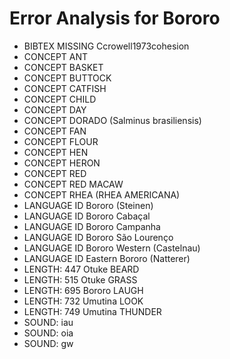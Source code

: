 # Error Analysis for Bororo
* BIBTEX MISSING Ccrowell1973cohesion
* CONCEPT ANT
* CONCEPT BASKET
* CONCEPT BUTTOCK
* CONCEPT CATFISH
* CONCEPT CHILD
* CONCEPT DAY
* CONCEPT DORADO (Salminus brasiliensis)
* CONCEPT FAN
* CONCEPT FLOUR
* CONCEPT HEN
* CONCEPT HERON
* CONCEPT RED
* CONCEPT RED MACAW
* CONCEPT RHEA (RHEA AMERICANA)
* LANGUAGE ID Bororo (Steinen)
* LANGUAGE ID Bororo Cabaçal
* LANGUAGE ID Bororo Campanha
* LANGUAGE ID Bororo São Lourenço
* LANGUAGE ID Bororo Western (Castelnau)
* LANGUAGE ID Eastern Bororo (Natterer)
* LENGTH: 447 Otuke BEARD
* LENGTH: 515 Otuke GRASS
* LENGTH: 695 Bororo LAUGH
* LENGTH: 732 Umutina LOOK
* LENGTH: 749 Umutina THUNDER
* SOUND: iau
* SOUND: oia
* SOUND: ɡw
